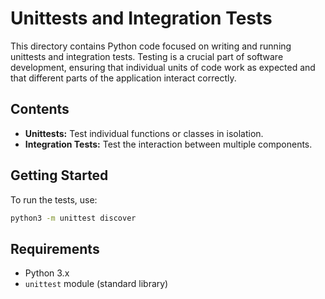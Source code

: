 # Unittests and Integration Tests

This directory contains Python code focused on writing and running unittests and integration tests. Testing is a crucial part of software development, ensuring that individual units of code work as expected and that different parts of the application interact correctly.

## Contents

- **Unittests:** Test individual functions or classes in isolation.
- **Integration Tests:** Test the interaction between multiple components.

## Getting Started

To run the tests, use:

```bash
python3 -m unittest discover
```

## Requirements

- Python 3.x
- `unittest` module (standard library)
